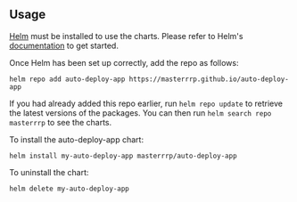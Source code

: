 ## Usage

[Helm](https://helm.sh) must be installed to use the charts.  Please refer to
Helm's [documentation](https://helm.sh/docs) to get started.

Once Helm has been set up correctly, add the repo as follows:

    helm repo add auto-deploy-app https://masterrrp.github.io/auto-deploy-app

If you had already added this repo earlier, run `helm repo update` to retrieve
the latest versions of the packages.  You can then run `helm search repo
masterrrp` to see the charts.

To install the auto-deploy-app chart:

    helm install my-auto-deploy-app masterrrp/auto-deploy-app

To uninstall the chart:

    helm delete my-auto-deploy-app